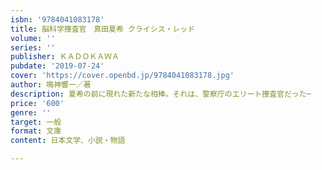 ```yaml
---
isbn: '9784041083178'
title: 脳科学捜査官　真田夏希 クライシス・レッド
volume: ''
series: ''
publisher: ＫＡＤＯＫＡＷＡ
pubdate: '2019-07-24'
cover: 'https://cover.openbd.jp/9784041083178.jpg'
author: 鳴神響一／著
description: 夏希の前に現れた新たな相棒。それは、警察庁のエリート捜査官だった─
price: '600'
genre: ''
target: 一般
format: 文庫
content: 日本文学、小説・物語

---
```

